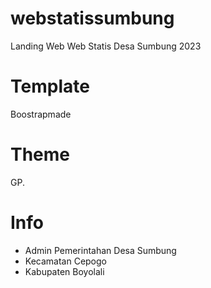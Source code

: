 # webstatissumbung
Landing Web Web Statis Desa Sumbung 2023

# Template
Boostrapmade

# Theme
GP.

# Info
- Admin Pemerintahan Desa Sumbung
- Kecamatan Cepogo
- Kabupaten Boyolali
